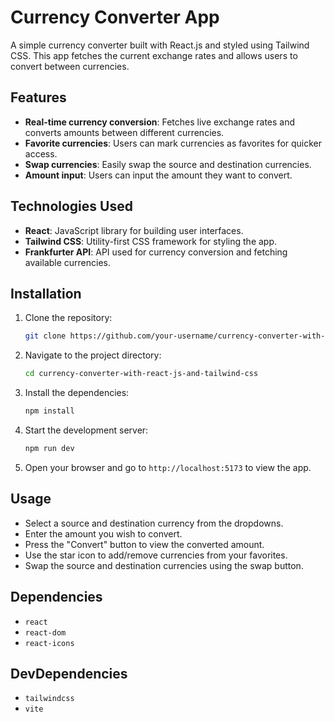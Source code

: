 # Currency Converter App

A simple currency converter built with React.js and styled using Tailwind CSS. This app fetches the current exchange rates and allows users to convert between currencies.

## Features

- **Real-time currency conversion**: Fetches live exchange rates and converts amounts between different currencies.
- **Favorite currencies**: Users can mark currencies as favorites for quicker access.
- **Swap currencies**: Easily swap the source and destination currencies.
- **Amount input**: Users can input the amount they want to convert.

## Technologies Used

- **React**: JavaScript library for building user interfaces.
- **Tailwind CSS**: Utility-first CSS framework for styling the app.
- **Frankfurter API**: API used for currency conversion and fetching available currencies.

## Installation

1. Clone the repository:

   ```bash
   git clone https://github.com/your-username/currency-converter-with-react-js-and-tailwind-css.git
   ```

2. Navigate to the project directory:

   ```bash
   cd currency-converter-with-react-js-and-tailwind-css
   ```

3. Install the dependencies:

   ```bash
   npm install
   ```

4. Start the development server:

   ```bash
   npm run dev
   ```

5. Open your browser and go to `http://localhost:5173` to view the app.

## Usage

- Select a source and destination currency from the dropdowns.
- Enter the amount you wish to convert.
- Press the "Convert" button to view the converted amount.
- Use the star icon to add/remove currencies from your favorites.
- Swap the source and destination currencies using the swap button.

## Dependencies

- `react`
- `react-dom`
- `react-icons`

## DevDependencies

- `tailwindcss`
- `vite`

